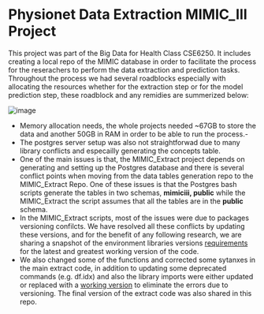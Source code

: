 # Physionet Data Extraction MIMIC_III Project
This project was part of the Big Data for Health Class CSE6250. It includes creating a local repo of the MIMIC database in order to facilitate the process for the reserachers to perform the data extraction and prediction tasks. Throughout the process we had several roadblocks especially with allocating the resources whether for the extraction step or for the model prediction step, these roadblock and any remidies are summerized below:

![image](https://user-images.githubusercontent.com/7920085/165003835-2351cb3f-20cc-4b2d-a489-0a1ea4de076c.png)

* Memory allocation needs, the whole projects needed ~67GB to store the data and another 50GB in RAM in order to be able to run the process.-
* The postgres server setup was also not straightforwad due to many library conflicts and especailly generating the concepts table.
* One of the main issues is that, the MIMIC_Extract project depends on generating and setting up the Postgres database and there is several conflict points when moving from the data tables generation repo to the MIMIC_Extract Repo. One of these issues is that the Postgres bash scripts generate the tables in two schemas, **mimiciii, public** while the MIMIC_Extract the script assumes that all the tables are in the **public** schema.
* In the MIMIC_Extract scripts, most of the issues were due to packages versioning confilcts. We have resolved all these conflicts by updating these versions, and for the benefit of any following research, we are sharing a snapshot of the environment libraries versions [requirements](https://github.com/atheeralattar/mimic-project/blob/main/requirements.txt) for the latest and greatest working version of the code.
* We also changed some of the functions and corrected some sytanxes in the main extract code, in addition to updating some deprecated commands (e.g. df.idx) and also the library imports were either updated or replaced with a [working version](https://github.com/atheeralattar/mimic-project/blob/main/mimic_direct_extract.py) to eliminate the errors due to versioning. The final version of the extract code was also shared in this repo.

